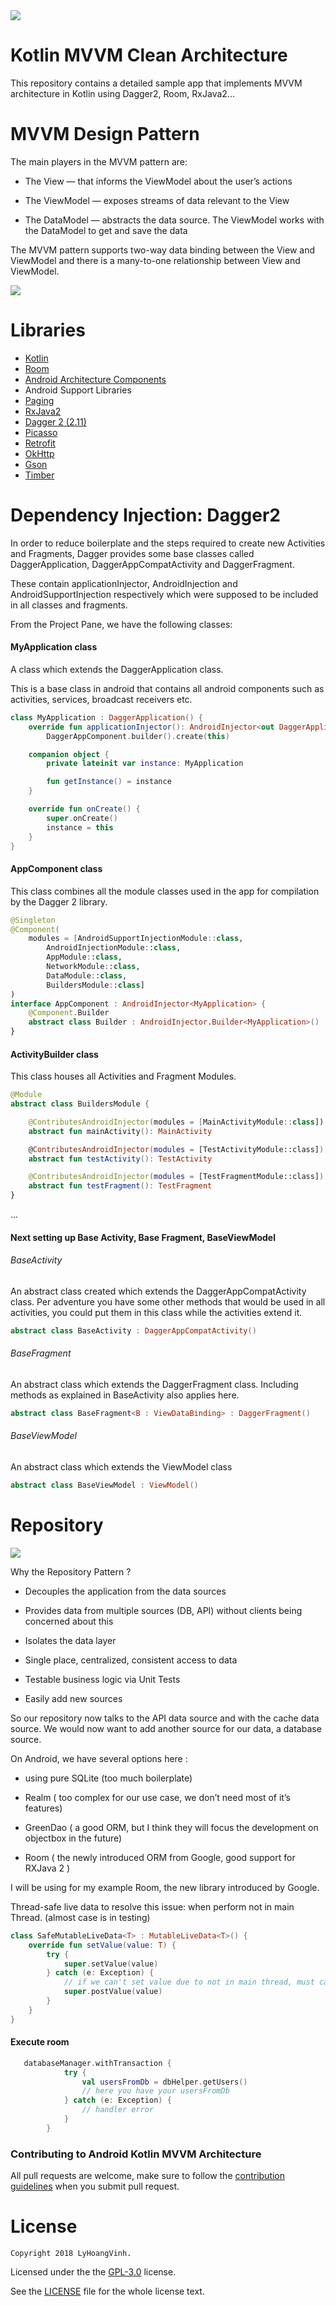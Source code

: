<img src="https://user-images.githubusercontent.com/29915177/58609187-e9460780-82d0-11e9-943b-73d71d4f9de2.jpeg"/> 

# Kotlin MVVM Clean Architecture
This repository contains a detailed sample app that implements MVVM architecture in Kotlin using Dagger2, Room, RxJava2...

# MVVM Design Pattern

The main players in the MVVM pattern are:

* The View — that informs the ViewModel about the user’s actions

* The ViewModel — exposes streams of data relevant to the View

* The DataModel — abstracts the data source. The ViewModel works with the DataModel to get and save the data

 The MVVM pattern supports two-way data binding between the View and ViewModel and there is a many-to-one relationship between View and ViewModel.

<img src="https://user-images.githubusercontent.com/29915177/61202806-c487e100-a712-11e9-84e7-2e4c20b0f3e2.png"/>

# Libraries  

* [Kotlin](https://kotlinlang.org/)
* [Room](https://developer.android.com/topic/libraries/architecture/room.html)
* [Android Architecture Components](https://developer.android.com/topic/libraries/architecture/index.html)
* Android Support Libraries
* [Paging](https://developer.android.com/jetpack/androidx/releases/paging)
* [RxJava2](https://github.com/ReactiveX/RxJava/wiki/What's-different-in-2.0)
* [Dagger 2 (2.11)](https://github.com/google/dagger)
* [Picasso](https://square.github.io/picasso/)
* [Retrofit](http://square.github.io/retrofit/)
* [OkHttp](http://square.github.io/okhttp/)
* [Gson](https://github.com/google/gson)
* [Timber](https://github.com/JakeWharton/timber)

# Dependency Injection: Dagger2

In order to reduce boilerplate and the steps required to create new Activities and Fragments, Dagger provides some base classes called DaggerApplication, DaggerAppCompatActivity and DaggerFragment.

These contain applicationInjector, AndroidInjection and AndroidSupportInjection respectively which were supposed to be included in all classes and fragments.

From the Project Pane, we have the following classes:

#### MyApplication class

A class which extends the DaggerApplication class. 

This is a base class in android that contains all android components such as activities, services, broadcast receivers etc.

```kotlin
class MyApplication : DaggerApplication() {
    override fun applicationInjector(): AndroidInjector<out DaggerApplication> =
        DaggerAppComponent.builder().create(this)

    companion object {
        private lateinit var instance: MyApplication

        fun getInstance() = instance
    }

    override fun onCreate() {
        super.onCreate()
        instance = this
    }
}
```

 #### AppComponent class

This class combines all the module classes used in the app for compilation by the Dagger 2 library.
```kotlin
@Singleton
@Component(
    modules = [AndroidSupportInjectionModule::class,
        AndroidInjectionModule::class,
        AppModule::class,
        NetworkModule::class,
        DataModule::class,
        BuildersModule::class]
)
interface AppComponent : AndroidInjector<MyApplication> {
    @Component.Builder
    abstract class Builder : AndroidInjector.Builder<MyApplication>()
}
```

#### ActivityBuilder class
This class houses all Activities and Fragment Modules.
```kotlin
@Module
abstract class BuildersModule {

    @ContributesAndroidInjector(modules = [MainActivityModule::class])
    abstract fun mainActivity(): MainActivity

    @ContributesAndroidInjector(modules = [TestActivityModule::class])
    abstract fun testActivity(): TestActivity

    @ContributesAndroidInjector(modules = [TestFragmentModule::class])
    abstract fun testFragment(): TestFragment
}
```

...

#### Next setting up Base Activity, Base Fragment, BaseViewModel

###### BaseActivity

  An abstract class created which extends the DaggerAppCompatActivity class. Per adventure you have some other methods that would be used in all activities, you could put them in this class while the activities extend it.
```kotlin
abstract class BaseActivity : DaggerAppCompatActivity()
```

###### BaseFragment
  An abstract class which extends the DaggerFragment class. Including methods as explained in BaseActivity also applies here.
```kotlin
abstract class BaseFragment<B : ViewDataBinding> : DaggerFragment()
```

###### BaseViewModel
An abstract class which extends the ViewModel class
```kotlin
abstract class BaseViewModel : ViewModel()
```

# Repository

<img src="https://user-images.githubusercontent.com/29915177/58611991-38913580-82db-11e9-80ce-3b289efabc83.png"/> 

Why the Repository Pattern ?

 - Decouples the application from the data sources

 - Provides data from multiple sources (DB, API) without clients being concerned about this

 - Isolates the data layer

 - Single place, centralized, consistent access to data

 - Testable business logic via Unit Tests

 - Easily add new sources
 
 So our repository now talks to the API data source and with the cache data source. We would now want to add another source for our data, a database source.
 
 On Android, we have several options here :

- using pure SQLite (too much boilerplate)

- Realm ( too complex for our use case, we don’t need most of it’s features)

- GreenDao ( a good ORM, but I think they will focus the development on objectbox in the future)

- Room ( the newly introduced ORM from Google, good support for RXJava 2 )

 I will be using for my example Room, the new library introduced by Google.

 Thread-safe live data to resolve this issue: when perform not in main Thread. (almost case is in testing)
```kotlin
class SafeMutableLiveData<T> : MutableLiveData<T>() {
    override fun setValue(value: T) {
        try {
            super.setValue(value)
        } catch (e: Exception) {
            // if we can't set value due to not in main thread, must call post value instead
            super.postValue(value)
        }
    }
}
```
#### Execute room
```kotlin
   databaseManager.withTransaction {
            try {
                val usersFromDb = dbHelper.getUsers()
                // here you have your usersFromDb
            } catch (e: Exception) {
                // handler error
            }
        }
```

### Contributing to Android Kotlin MVVM Architecture
All pull requests are welcome, make sure to follow the [contribution guidelines](CONTRIBUTING.md)
when you submit pull request.

License
=======

    Copyright 2018 LyHoangVinh.

Licensed under the the [GPL-3.0](https://www.gnu.org/licenses/gpl.html) license.
    
See the [LICENSE](https://github.com/lyhoangvinh/kotlin-mvvm-architecture/blob/master/LICENSE.md) file for the whole license text.

